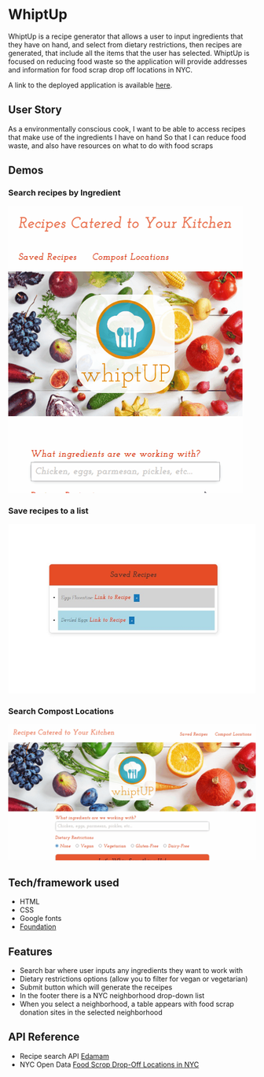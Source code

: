 # WhiptUp
WhiptUp is a recipe generator that allows a user to input ingredients that they have on hand, and select from dietary restrictions, then recipes are generated, that include all the items that the user has selected.
WhiptUp is focused on reducing food waste so the application will provide addresses and information for food scrap drop off locations in NYC.

A link to the deployed application is available [here](https://inknsharps.github.io/WhiptUP/).

## User Story
As a environmentally conscious cook,
I want to be able to access recipes that make use of the ingredients I have on hand
So that I can reduce food waste, and also have resources on what to do with food scraps

## Demos

### Search recipes by Ingredient
<img src="./img/recipe_search.gif">

### Save recipes to a list
<img src="./img/saved_recipes_list.jpg">

### Search Compost Locations
<img src="./img/compost_locations.gif">

## Tech/framework used
- HTML
- CSS
- Google fonts
- [Foundation](https://get.foundation/sites/docs/installation.html)

## Features
- Search bar where user inputs any ingredients they want to work with
- Dietary restrictions options (allow you to filter for vegan or vegetarian)
- Submit button which will generate the receipes
- In the footer there is a NYC neighborhood drop-down list
- When you select a neighborhood, a table appears with food scrap donation sites in the selected neighborhood

## API Reference
- Recipe search API [Edamam](https://developer.edamam.com/edamam-recipe-api)
- NYC Open Data [Food Scrop Drop-Off Locations in NYC](https://dev.socrata.com/foundry/data.cityofnewyork.us/if26-z6xq)

